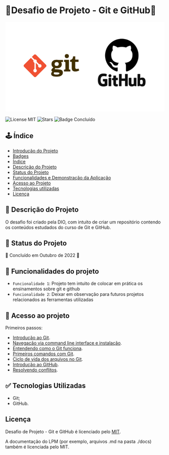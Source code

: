 # 🐙Desafio de Projeto - Git e GitHub🐙
![Imagem de Capa](gitgithub.png)



![License MIT](https://img.shields.io/badge/license-MIT-brightgreen?style=for-the-badge)
![Stars](https://img.shields.io/github/stars/Clousbi/Dio-desafio-1?style=for-the-badge)
![Badge Concluído](https://img.shields.io/badge/status-conclu%C3%ADdo-yellow?style=for-the-badge)



## 🕹️ Índice 

* [Introdução do Projeto](#Título-e-Imagem-de-capa)
* [Badges](#badges)
* [Índice](#índice)
* [Descrição do Projeto](#descrição-do-projeto)
* [Status do Projeto](#status-do-Projeto)
* [Funcionalidades e Demonstração da Aplicação](#funcionalidades-e-demonstração-da-aplicação)
* [Acesso ao Projeto](#acesso-ao-projeto)
* [Tecnologias utilizadas](#tecnologias-utilizadas)
* [Licença](#licença)

## 🔴 Descrição do Projeto

O desafio foi criado pela DIO, com intuito de criar um repositório contendo os conteúdos estudados do curso de Git e GitHub.



## 🔴 Status do Projeto
 
:construction:  Concluído em Outubro de 2022  :construction:



## :hammer: Funcionalidades do projeto

- `Funcionalidade 1`: Projeto tem intuito de colocar em prática os ensinamentos sobre git e github
- `Funcionalidade 2`: Deixar em observação para futuros projetos relacionados as ferramentas utilizadas


## 🔴 Acesso ao projeto

Primeiros passos: 
* [Introdução ao Git](https://github.com/Clousbi/Dio-desafio-1/tree/main/Introdu%C3%A7%C3%A3o%20ao%20Git). 
* [Navegação via command line interface e instalação](https://github.com/Clousbi/Dio-desafio-1/tree/main/Navega%C3%A7%C3%A3o%20via%20command%20line%20interface%20e%20instala%C3%A7%C3%A3o).
* [Entendendo como o Git funciona](https://github.com/Clousbi/Dio-desafio-1/tree/main/Entendendo%20como%20o%20Git%20funciona).
* [Primeiros comandos com Git](https://github.com/Clousbi/Dio-desafio-1/tree/main/Primeiros%20comandos).
* [Ciclo de vida dos arquivos no Git](https://github.com/Clousbi/Dio-desafio-1/tree/main/Ciclo%20de%20vida%20dos%20arquivos%20Git).
* [Introdução ao GitHub](https://github.com/Clousbi/Dio-desafio-1/tree/main/Introdu%C3%A7%C3%A3o%20ao%20Github).
* [Resolvendo conflitos](https://github.com/Clousbi/Dio-desafio-1/tree/main/Resolvendo%20conflitos).      

## :white_check_mark: Tecnologias Utilizadas
* Git;
* GitHub.

## Licença
Desafio de Projeto - Git e GitHub é licenciado pelo [MIT](https://github.com/Clousbi/Dio-desafio-1/blob/main/LICENSE). 
>
A documentação do LPM (por exemplo, arquivos .md na pasta ./docs) também é licenciada pelo MIT.